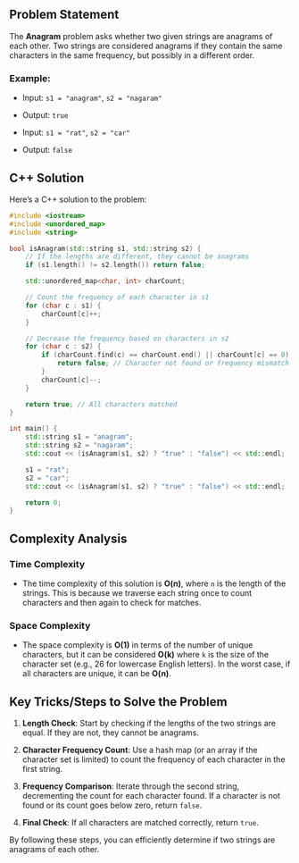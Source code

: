 ## Problem Statement

The **Anagram** problem asks whether two given strings are anagrams of each other. Two strings are considered anagrams if they contain the same characters in the same frequency, but possibly in a different order. 

### Example:
- Input: `s1 = "anagram"`, `s2 = "nagaram"`
- Output: `true`

- Input: `s1 = "rat"`, `s2 = "car"`
- Output: `false`

## C++ Solution

Here’s a C++ solution to the problem:

```cpp
#include <iostream>
#include <unordered_map>
#include <string>

bool isAnagram(std::string s1, std::string s2) {
    // If the lengths are different, they cannot be anagrams
    if (s1.length() != s2.length()) return false;

    std::unordered_map<char, int> charCount;

    // Count the frequency of each character in s1
    for (char c : s1) {
        charCount[c]++;
    }

    // Decrease the frequency based on characters in s2
    for (char c : s2) {
        if (charCount.find(c) == charCount.end() || charCount[c] == 0) {
            return false; // Character not found or frequency mismatch
        }
        charCount[c]--;
    }

    return true; // All characters matched
}

int main() {
    std::string s1 = "anagram";
    std::string s2 = "nagaram";
    std::cout << (isAnagram(s1, s2) ? "true" : "false") << std::endl;

    s1 = "rat";
    s2 = "car";
    std::cout << (isAnagram(s1, s2) ? "true" : "false") << std::endl;

    return 0;
}
```

## Complexity Analysis

### Time Complexity
- The time complexity of this solution is **O(n)**, where `n` is the length of the strings. This is because we traverse each string once to count characters and then again to check for matches.

### Space Complexity
- The space complexity is **O(1)** in terms of the number of unique characters, but it can be considered **O(k)** where `k` is the size of the character set (e.g., 26 for lowercase English letters). In the worst case, if all characters are unique, it can be **O(n)**.

## Key Tricks/Steps to Solve the Problem

1. **Length Check**: Start by checking if the lengths of the two strings are equal. If they are not, they cannot be anagrams.

2. **Character Frequency Count**: Use a hash map (or an array if the character set is limited) to count the frequency of each character in the first string.

3. **Frequency Comparison**: Iterate through the second string, decrementing the count for each character found. If a character is not found or its count goes below zero, return `false`.

4. **Final Check**: If all characters are matched correctly, return `true`.

By following these steps, you can efficiently determine if two strings are anagrams of each other.
